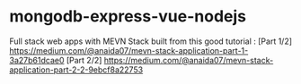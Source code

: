 # mongodb-express-vue-nodejs
Full stack web apps with MEVN Stack built from this good tutorial :
[Part 1/2] https://medium.com/@anaida07/mevn-stack-application-part-1-3a27b61dcae0
[Part 2/2] https://medium.com/@anaida07/mevn-stack-application-part-2-2-9ebcf8a22753